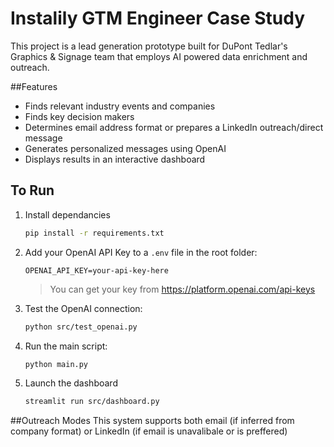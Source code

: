 # Instalily GTM Engineer Case Study
This project is a lead generation prototype built for DuPont Tedlar's Graphics & Signage team that employs AI powered data enrichment and outreach.

##Features
- Finds relevant industry events and companies
- Finds key decision makers
- Determines email address format or prepares a LinkedIn outreach/direct message
- Generates personalized messages using OpenAI
- Displays results in an interactive dashboard

## To Run
1. Install dependancies

    ```bash
    pip install -r requirements.txt
    ```

2. Add your OpenAI API Key to a `.env` file in the root folder:

    ```env
    OPENAI_API_KEY=your-api-key-here
    ```

    > You can get your key from https://platform.openai.com/api-keys 

3. Test the OpenAI connection:
    ```bash
    python src/test_openai.py
    ```
4. Run the main script: 
    ```bash
    python main.py
    ```

5. Launch the dashboard
    ```bash
    streamlit run src/dashboard.py
    ```

##Outreach Modes
This system supports both email (if inferred from company format) or LinkedIn (if email is unavalibale or is preffered) 
